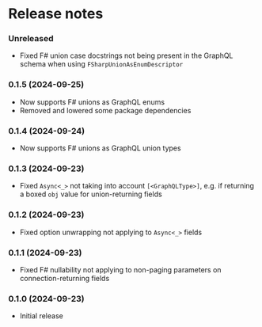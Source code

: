 Release notes
==============

### Unreleased

- Fixed F# union case docstrings not being present in the GraphQL schema when using `FSharpUnionAsEnumDescriptor`

### 0.1.5 (2024-09-25)

- Now supports F# unions as GraphQL enums
- Removed and lowered some package dependencies

### 0.1.4 (2024-09-24)

- Now supports F# unions as GraphQL union types

### 0.1.3 (2024-09-23)

- Fixed `Async<_>` not taking into account `[<GraphQLType>]`, e.g. if returning a boxed `obj` value for union-returning
  fields

### 0.1.2 (2024-09-23)

- Fixed option unwrapping not applying to `Async<_>` fields

### 0.1.1 (2024-09-23)

- Fixed F# nullability not applying to non-paging parameters on connection-returning fields

### 0.1.0 (2024-09-23)

- Initial release
